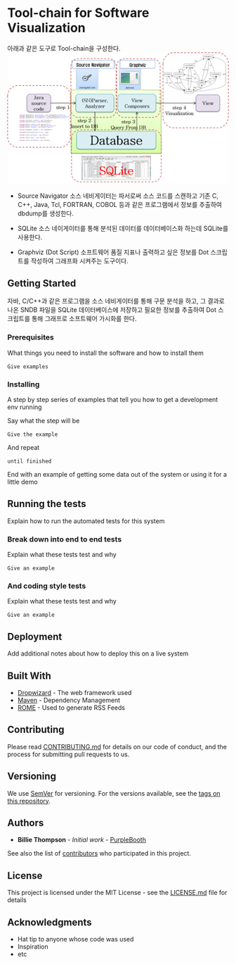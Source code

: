 # Tool-chain for Software Visualization
아래과 같은 도구로 Tool-chain을 구성한다.
![toolchain](./toolchain.png)
* Source Navigator
소스 네비게이터는 파서로써 소스 코드를 스캔하고 기존 C, C++, Java, Tcl, FORTRAN, COBOL 등과 같은 프로그램에서 정보를 추출하여 dbdump를 생성한다.

* SQLite
소스 네이게이터를 통해 분석된 데이터를 데이터베이스화 하는데 SQLite를 사용한다.

* Graphviz (Dot Script)
소프트웨어 품질 지표나 출력하고 싶은 정보를 Dot 스크립트를 작성하여 그래프화 시켜주는 도구이다.

## Getting Started

자바, C/C++과 같은 프로그램을 소스 네비게이터를 통해 구문 분석을 하고, 그 결과로 나온 SNDB 파일을 SQLite 데이터베이스에 저장하고 필요한 정보를 추출하여 Dot 스크립트를 통해 그래프로 소프트웨어 가시화를 한다. 

### Prerequisites

What things you need to install the software and how to install them

```
Give examples
```

### Installing

A step by step series of examples that tell you how to get a development env running

Say what the step will be

```
Give the example
```

And repeat

```
until finished
```

End with an example of getting some data out of the system or using it for a little demo

## Running the tests

Explain how to run the automated tests for this system

### Break down into end to end tests

Explain what these tests test and why

```
Give an example
```

### And coding style tests

Explain what these tests test and why

```
Give an example
```

## Deployment

Add additional notes about how to deploy this on a live system

## Built With

* [Dropwizard](http://www.dropwizard.io/1.0.2/docs/) - The web framework used
* [Maven](https://maven.apache.org/) - Dependency Management
* [ROME](https://rometools.github.io/rome/) - Used to generate RSS Feeds

## Contributing

Please read [CONTRIBUTING.md](https://gist.github.com/PurpleBooth/b24679402957c63ec426) for details on our code of conduct, and the process for submitting pull requests to us.

## Versioning

We use [SemVer](http://semver.org/) for versioning. For the versions available, see the [tags on this repository](https://github.com/your/project/tags). 

## Authors

* **Billie Thompson** - *Initial work* - [PurpleBooth](https://github.com/PurpleBooth)

See also the list of [contributors](https://github.com/your/project/contributors) who participated in this project.

## License

This project is licensed under the MIT License - see the [LICENSE.md](LICENSE.md) file for details

## Acknowledgments

* Hat tip to anyone whose code was used
* Inspiration
* etc
